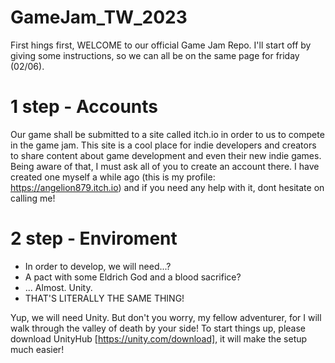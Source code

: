 # GameJam_TW_2023
First hings first, WELCOME to our official Game Jam Repo. I'll start off by giving some instructions, so we can all be on the same page for friday (02/06).

# 1 step - Accounts
Our game shall be submitted to a site called itch.io in order to us to compete in the game jam. This site is a cool place for indie developers and creators to share content about game development and even their new indie games.
Being aware of that, I must ask all of you to create an account there. I have created one myself a while ago (this is my profile: https://angelion879.itch.io) and if you need any help with it, dont hesitate on calling me!

# 2 step - Enviroment

 - In order to develop, we will need...?
 - A pact with some Eldrich God and a blood sacrifice?
 - ... Almost. Unity.
 - THAT'S LITERALLY THE SAME THING!

Yup, we will need Unity. But don't you worry, my fellow adventurer, for I will walk through the valley of death by your side!
To start things up, please download UnityHub [https://unity.com/download], it will make the setup much easier!
